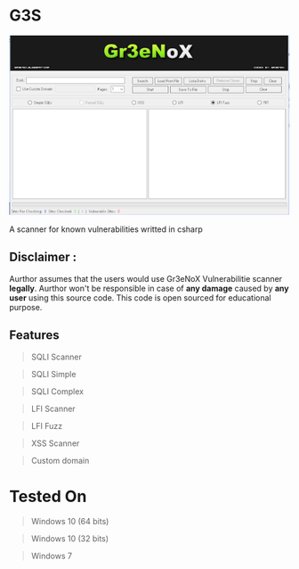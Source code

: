 # G3S
<img src="https://raw.githubusercontent.com/Black-Hell-Team/G3S/main/.img/20210321_192738.png">

A scanner for known vulnerabilities writted in csharp

## Disclaimer :
Aurthor assumes that the users would use Gr3eNoX Vulnerabilitie scanner **legally**. Aurthor won't be responsible in case of **any damage** caused by **any user** using this source code. This code is open sourced for educational purpose.

## Features

> SQLI Scanner

> SQLI Simple

> SQLI Complex

> LFI Scanner

> LFI Fuzz

> XSS Scanner

> Custom domain

# Tested On 

> Windows 10 (64 bits)

> Windows 10 (32 bits)

> Windows 7 